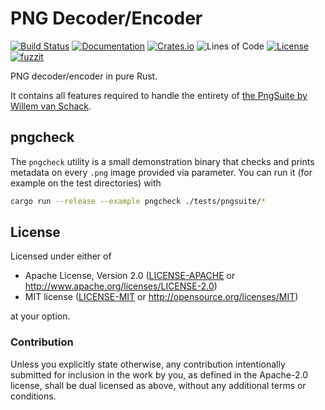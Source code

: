 # PNG Decoder/Encoder
[![Build Status](https://travis-ci.org/image-rs/image-png.svg?branch=master)](https://travis-ci.org/image-rs/image-png)
[![Documentation](https://docs.rs/png/badge.svg)](https://docs.rs/png)
[![Crates.io](https://img.shields.io/crates/v/png.svg)](https://crates.io/crates/png)
![Lines of Code](https://tokei.rs/b1/github/image-rs/image-png)
[![License](https://img.shields.io/crates/l/png.svg)](https://github.com/image-rs/image-png)
[![fuzzit](https://app.fuzzit.dev/badge?org_id=image-rs)](https://app.fuzzit.dev/orgs/image-rs/dashboard)

PNG decoder/encoder in pure Rust.

It contains all features required to handle the entirety of [the PngSuite by
Willem van Schack][PngSuite].

[PngSuite]: http://www.schaik.com/pngsuite2011/pngsuite.html

## pngcheck

The `pngcheck` utility is a small demonstration binary that checks and prints
metadata on every `.png` image provided via parameter. You can run it (for
example on the test directories) with

```bash
cargo run --release --example pngcheck ./tests/pngsuite/*
```

## License

Licensed under either of

 * Apache License, Version 2.0 ([LICENSE-APACHE](LICENSE-APACHE) or http://www.apache.org/licenses/LICENSE-2.0)
 * MIT license ([LICENSE-MIT](LICENSE-MIT) or http://opensource.org/licenses/MIT)

at your option.

### Contribution

Unless you explicitly state otherwise, any contribution intentionally submitted
for inclusion in the work by you, as defined in the Apache-2.0 license, shall be dual licensed as above, without any
additional terms or conditions.
